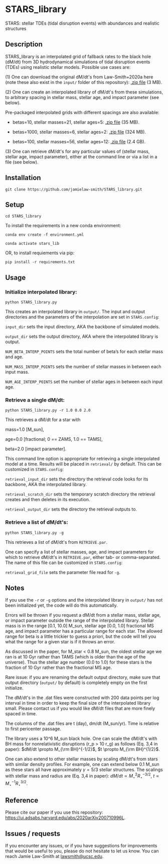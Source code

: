# STARS_library

STARS: stellar TDEs (tidal disruption events) with abundances and realistic structures

## Description

STARS_library is an interpolated grid of fallback rates to the black hole (dM/dt) from 3D hydrodynamical simulations of tidal disruption events (TDEs) using realistic stellar models. Possible use cases are:

(1) One can download the original dM/dt's from Law-Smith+2020a here (note these also exist in the `input/` folder of this repository): [.zip file](https://www.dropbox.com/s/pissnvep1389s9t/STARS_library_input.zip?dl=1) (3 MB).

(2) One can create an interpolated library of dM/dt's from these simulations, to arbitrary spacing in stellar mass, stellar age, and impact parameter (see below). 

Pre-packaged interpolated grids with different spacings are also available:

- betas=10, stellar masses=21, stellar ages=5: [.zip file](https://www.dropbox.com/s/xohdcp5tylazsrg/STARS_library_output_10_5_5.zip?dl=1) (35 MB).

- betas=1000, stellar masses=6, stellar ages=2: [.zip file](https://www.dropbox.com/s/wbanglobc1xu385/STARS_library_output_1000_2_2.zip?dl=1) (324 MB).

- betas=100, stellar masses=56, stellar ages=12: [.zip file](https://www.dropbox.com/s/uibocgirikcw11s/STARS_library_output_100_12_12.zip?dl=1) (2.4 GB).

(3) One can retrieve dM/dt's for any particular values of (stellar mass, stellar age, impact parameter), either at the command line or via a list in a file (see below).


## Installation

`git clone https://github.com/jamielaw-smith/STARS_library.git`

## Setup

`cd STARS_library`

To install the requirements in a new conda environment:

`conda env create -f environment.yml`

`conda activate stars_lib`

OR, to install requiements via pip:

`pip install -r requirements.txt`


## Usage

### Initialize interpolated library:

`python STARS_library.py`

This creates an interpolated library in `output/`. 
The input and output directories and the parameters of the interpolation are set in `STARS.config`:

`input_dir` sets the input directory, AKA the backbone of simulated models.

`output_dir` sets the output directory, AKA where the interpolated library is output.

`NUM_BETA_INTERP_POINTS` sets the total number of beta’s for each stellar mass and age.

`NUM_MASS_INTERP_POINTS` sets the number of stellar masses in between each input mass.

`NUM_AGE_INTERP_POINTS` set the number of stellar ages in between each input age.

### Retrieve a single dM/dt:

`python STARS_library.py -r 1.0 0.0 2.0`

This retrieves a dM/dt for a star with 

mass=1.0 [M_sun],

age=0.0 [fractional; 0 == ZAMS, 1.0 == TAMS], 

beta=2.0 [impact parameter].

This command line option is appropriate for retrieving a single interpolated model at a time. Results will be placed in `retrieval/` by default. This can be customized in `STARS.config`:

`retrieval_input_dir` sets the directory the retrieval code looks for its backbone, AKA the interpolated library.

`retrieval_scratch_dir` sets the temporary scratch directory the retrieval creates and then deletes in its execution.

`retrieval_output_dir` sets the directory the retrieval outputs to.

### Retrieve a list of dM/dt's:

`python STARS_library.py -g`

This retrieves a list of dM/dt's from `RETRIEVE.par`.

One can specify a list of stellar masses, age, and impact parameters for which to retrieve dM/dt's in `RETRIEVE.par`, either tab- or comma-separated. The name of this file can be customized in `STARS.config`:

`retrieval_grid_file` sets the parameter file read for `-g`.

## Notes

If you use the `-r` or `-g` options and the interpolated library in `output/` has not been initialized yet, the code will do this automatically.

Errors will be thrown if you request a dM/dt from a stellar mass, stellar age, or impact parameter outside the range of the interpolated library. Stellar mass is in the range [0.1, 10.0] M_sun, stellar age [0.0, 1.0] fractional MS age, and impact parameter has a particular range for each star. The allowed range for beta is a little trickier to guess a priori, but the code will tell you what the range for a given star is if it throws an error.

As discussed in the paper, for M_star < 0.8 M_sun, the oldest stellar age we ran is at 10 Gyr rather than TAMS (which is older than the age of the universe). Thus the stellar age number (0.0 to 1.0) for these stars is the fraction of 10 Gyr rather than the fractional MS age.

Rare issue: if you are renaming the default output directory, make sure that output directory (`output/` by default) is completely empty on the first initialize.

The dM/dt's in the .dat files were constructed with 200 data points per log interval in time in order to keep the final size of the interpolated library small. Please contact us if you would like dM/dt files that are more finely spaced in time.

The columns of the .dat files are t (day), dm/dt (M_sun/yr). Time is relative to first pericenter passage.

The library uses a 10^6 M_sun black hole. One can scale the dM/dt's with BH mass for nonrelativistic disruptions (r_p > 10 r_g) as follows (Eq. 3,4 in paper): $dM/dt \propto M_{\rm BH}^{-1/2}$, $t \propto M_{\rm BH}^{1/2}$. 

One can also extend to other stellar masses by scaling dM/dt's from stars with similar density profiles. For example, one can extend below 0.1 M_sun as these stars all have approximately $\gamma=5/3$ stellar structures. The scalings with stellar mass and radius are (Eq. 3,4 in paper):
$dM/dt \propto M_\star^{2} R_\star^{-3/2}$,
$t \propto M_\star^{-1} R_\star^{3/2}$.

## Reference
Please cite our paper if you use this repository: https://ui.adsabs.harvard.edu/abs/2020arXiv200710996L.

## Issues / requests
If you encounter any issues, or if you have suggestions for improvements that would be useful to you, please do not hesitate to let us know. You can reach Jamie Law-Smith at <lawsmith@ucsc.edu>. 
